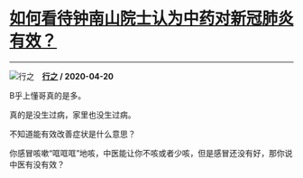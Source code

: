 # [如何看待钟南山院士认为中药对新冠肺炎有效？](https://www.zhihu.com/answer/1168001753)

--------------------------------------------------------------------

![行之](https://pic4.zhimg.com/73dc6dc6d8951973546d17efe403c1b2.jpg?source=1940ef5c "行之")&emsp;**[行之](https://www.zhihu.com/people/he-xing-zhi-9) / 2020-04-20**

B乎上懂哥真的是多。

真的是没生过病，家里也没生过病。

不知道能有效改善症状是什么意思？

你感冒咳嗽“哐哐哐”地咳，中医能让你不咳或者少咳，但是感冒还没有好，那你说中医有没有效？



